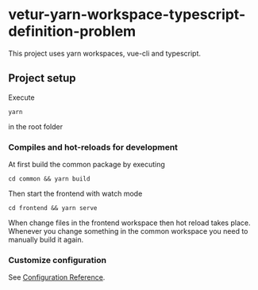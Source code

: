 # vetur-yarn-workspace-typescript-definition-problem

This project uses yarn workspaces, vue-cli and typescript.

## Project setup
Execute
```
yarn
```
in the root folder

### Compiles and hot-reloads for development
At first build the common package by executing
```
cd common && yarn build
```
Then start the frontend with watch mode
```
cd frontend && yarn serve
```
When change files in the frontend workspace then hot reload takes place.
Whenever you change something in the common workspace you need to manually build it again.

### Customize configuration
See [Configuration Reference](https://cli.vuejs.org/config/).
